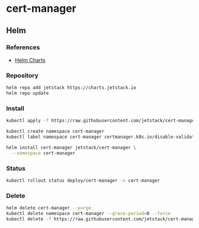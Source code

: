 # cert-manager

## Helm

### References

- [Helm Charts](https://github.com/jetstack/cert-manager/tree/master/deploy/charts/cert-manager)

### Repository

```sh
helm repo add jetstack https://charts.jetstack.io
helm repo update
```

### Install

```sh
kubectl apply -f https://raw.githubusercontent.com/jetstack/cert-manager/release-0.10/deploy/manifests/00-crds.yaml
```

```sh
kubectl create namespace cert-manager
kubectl label namespace cert-manager certmanager.k8s.io/disable-validation='true'
```

```sh
helm install cert-manager jetstack/cert-manager \
  --namespace cert-manager
```

### Status

```sh
kubectl rollout status deploy/cert-manager -n cert-manager
```

### Delete

```sh
helm delete cert-manager --purge
kubectl delete namespace cert-manager --grace-period=0 --force
kubectl delete -f https://raw.githubusercontent.com/jetstack/cert-manager/release-0.10/deploy/manifests/00-crds.yaml
```
